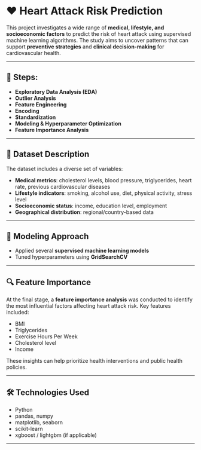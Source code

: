 # ❤️ Heart Attack Risk Prediction

This project investigates a wide range of **medical, lifestyle, and socioeconomic factors** to predict the risk of heart attack using supervised machine learning algorithms. The study aims to uncover patterns that can support **preventive strategies** and **clinical decision-making** for cardiovascular health.

---

## 🎯 Steps:

- **Exploratory Data Analysis (EDA)**
- **Outlier Analysis**
- **Feature Engineering**
- **Encoding**
- **Standardization**
- **Modeling & Hyperparameter Optimization**
- **Feature Importance Analysis**

---

## 🧾 Dataset Description

The dataset includes a diverse set of variables:

- **Medical metrics**: cholesterol levels, blood pressure, triglycerides, heart rate, previous cardiovascular diseases
- **Lifestyle indicators**: smoking, alcohol use, diet, physical activity, stress level
- **Socioeconomic status**: income, education level, employment
- **Geographical distribution**: regional/country-based data

---

## 🧠 Modeling Approach

- Applied several **supervised machine learning models**
- Tuned hyperparameters using **GridSearchCV** 

---

## 🔍 Feature Importance

At the final stage, a **feature importance analysis** was conducted to identify the most influential factors affecting heart attack risk. Key features included:
- BMI
- Triglycerides
- Exercise Hours Per Week
- Cholesterol level
- Income


These insights can help prioritize health interventions and public health policies.

---

## 🛠️ Technologies Used

- Python
- pandas, numpy
- matplotlib, seaborn
- scikit-learn
- xgboost / lightgbm (if applicable)

---
